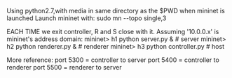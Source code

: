 Using python2.7,with media in same directory as the $PWD when mininet is launched
Launch mininet with:
sudo mn --topo single,3

EACH TIME we exit controller, R and S close with it.
Assuming '10.0.0.x' is mininet's address domain:
mininet> h1 python server.py & # server
mininet> h2 python renderer.py & # renderer
mininet> h3 python controller.py # host

More reference: 
port 5300 = controller to server
port 5400 = controller to renderer
port 5500 = renderer to server